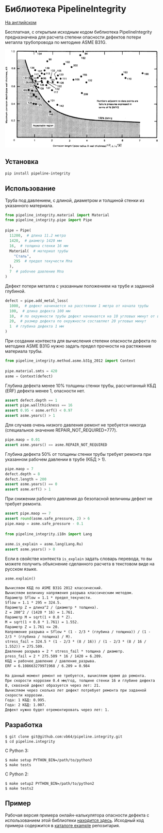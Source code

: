# Библиотека PipelineIntegrity

[На английском](README.md)

Бесплатная, с открытым исходным кодом библиотека PipelineIntegrity
предназначена для расчета степени опасности дефектов потери металла трубопровода
по методике ASME B31G.

![методика ASME B31G](docs/asme/img/fig_1_1.png)

## Установка

```bash
pip install pipeline-integrity
```

## Использование

Труба под давлением, с длиной, диаметром и толщиной стенки из указанного материала.

```python
from pipeline_integrity.material import Material
from pipeline_integrity.pipe import Pipe

pipe = Pipe(
  11200,  # длина 11.2 метра
  1420,  # диаметр 1420 мм
  16,  # толщина стенки 16 мм
  Material(  # материал трубы
    "Сталь",
    295  # предел текучести Мпа
  ),
  7  # рабочее давление Мпа
)
```

Дефект потери металла с указанным положением на трубе и заданной глубиной.

```python
defect = pipe.add_metal_loss(
  1000,  # дефект начинается на расстоянии 1 метра от начала трубы
  100,  # длина дефекта 100 мм
  10,  # по окружности трубы дефект начинается на 10 угловых минут от верхней точки трубы
  20,  # размер дефекта по окружности составляет 20 угловых минут
  1  # глубина дефекта 1 мм
)
```

При создании контекста для вычисления степени опасности дефекта по методике ASME B31G
нужно задать предел прочности на растяжение материала трубы.

```python
from pipeline_integrity.method.asme.b31g_2012 import Context

pipe.material.smts = 420
asme = Context(defect)
```

Глубина дефекта менее 10% толщины стенки трубы, рассчитанный КБД (ERF) дефекта менее 1, опасности нет.

```python
assert defect.depth == 1
assert pipe.wallthickness == 16
assert 0.95 < asme.erf() < 0.97
assert asme.years() > 1
```

Для случаев очень низкого давления ремонт не требуется никогда (специальное значение REPAIR_NOT_REQUIRED=777).

```python
pipe.maop = 0.01
assert asme.years() == asme.REPAIR_NOT_REQUIRED
```

Глубина дефекта 50% от толщины стенки трубы требует ремонта при указанном рабочем давлении в трубе (КБД > 1).

```python
pipe.maop = 7
defect.depth = 8
defect.length = 200
assert asme.years() == 0
assert asme.erf() > 1
```

При снижении рабочего давления до безопасной величины дефект не требует ремонта.

```python
assert pipe.maop == 7
assert round(asme.safe_pressure, 2) > 6
pipe.maop = asme.safe_pressure - 0.1

from pipeline_integrity.i18n import Lang

asme.is_explain = asme.lang(Lang.Ru)
assert asme.years() > 0
```

Если в свойстве контекста `is_explain` задать словарь перевода,
то вы можете получить объяснение сделанного расчета в текстовом виде на русском языке.

```python
asme.explain()
```

```text
Вычисляем КБД по ASME B31G 2012 классический.
Вычисляем величину напряжения разрыва классическим методом.
Параметр Sflow = 1.1 * предел_текучести.
Sflow = 1.1 * 295 = 324.5.
Параметр Z = длина^2 / (диаметр * толщина).
Z = 200^2 / (1420 * 16) = 1.761.
Параметр M = sqrt(1 + 0.8 * Z).
M = sqrt(1 + 0.8 * 1.761) = 1.552.
Параметр Z = 1.761 <= 20.
Напряжение разрыва = Sflow * (1 - 2/3 * (глубина / толщина)) / (1 - 2/3 * (глубина / толщина) / M).
stress_fail = 324.5 * (1 - 2/3 * (8 / 16)) / (1 - 2/3 * (8 / 16 / 1.552)) = 275.509.
Давление разрыва = 2 * stress_fail * толщина / диаметр.
press_fail = 2 * 275.509 * 16 / 1420 = 6.209.
КБД = рабочее_давление / давление_разрыва.
ERF = 6.108663279971968 / 6.209 = 0.984

На данный момент ремонт не требуется, вычисляем время до ремонта.
При скорости коррозии 0.4 мм/год, толщине стенки 16 и глубине дефекта 8, сквозной дефект образуется через лет: 21.
Вычисляем через сколько лет дефект потребует ремонта при заданной скорости коррозии.
Года: 1 КБД: 0.995.
Года: 2 КБД: 1.007.
Дефект нужно будет отремонтировать через лет: 1.
```

## Разработка

```
$ git clone git@github.com:vb64/pipeline.integrity.git
$ cd pipeline.integrity
```
С Python 3:
```
$ make setup PYTHON_BIN=/path/to/python3
$ make tests
```
С Python 2:
```
$ make setup2 PYTHON_BIN=/path/to/python2
$ make tests2
```

## Пример

Рабочая версия примера онлайн-калькулятора опасности дефекта с использованием этой библиотеки [находится здесь](https://wot-online-hours.appspot.com/).
Исходный код примера содержится в [каталоге example](example/web/gae ) репозитария.
